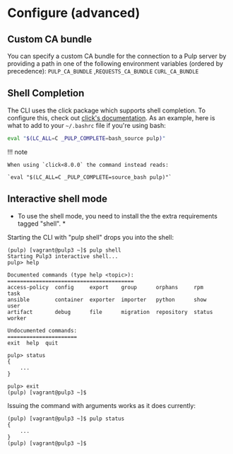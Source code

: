 # Configure (advanced)

## Custom CA bundle

You can specify a custom CA bundle for the connection to a Pulp server by providing a path in one of the following environment variables (ordered by precedence):
`PULP_CA_BUNDLE` ,`REQUESTS_CA_BUNDLE` `CURL_CA_BUNDLE`

## Shell Completion

The CLI uses the click package which supports shell completion.
To configure this, check out [click's documentation](https://click.palletsprojects.com/en/8.0.x/shell_completion/).
As an example, here is what to add to your `~/.bashrc` file if you're using bash:

```bash
eval "$(LC_ALL=C _PULP_COMPLETE=bash_source pulp)"
```

!!! note

    When using `click<8.0.0` the command instead reads:

    `eval "$(LC_ALL=C _PULP_COMPLETE=source_bash pulp)"`

## Interactive shell mode

* To use the shell mode, you need to install the the extra requirements tagged "shell". *

Starting the CLI with "pulp shell" drops you into the shell:
```plain
(pulp) [vagrant@pulp3 ~]$ pulp shell
Starting Pulp3 interactive shell...
pulp> help

Documented commands (type help <topic>):
========================================
access-policy  config     export    group      orphans     rpm     task
ansible        container  exporter  importer   python      show    user
artifact       debug      file      migration  repository  status  worker

Undocumented commands:
======================
exit  help  quit

pulp> status
{
    ...
}

pulp> exit
(pulp) [vagrant@pulp3 ~]$
```

Issuing the command with arguments works as it does currently:
```plain
(pulp) [vagrant@pulp3 ~]$ pulp status
{
    ...
}
(pulp) [vagrant@pulp3 ~]$
```
